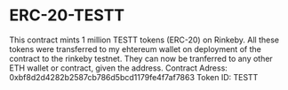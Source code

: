 # ERC-20-TESTT

  
This contract mints 1 million TESTT tokens (ERC-20) on Rinkeby.
All these tokens were transferred to my ehtereum wallet on deployment of the contract to the rinkeby testnet.
They can now be tranferred to any other ETH wallet or contract, given the address. 
Contract Adress: 0xbf8d2d4282b2587cb786d5bcd1179fe4f7af7863
Token ID: TESTT
